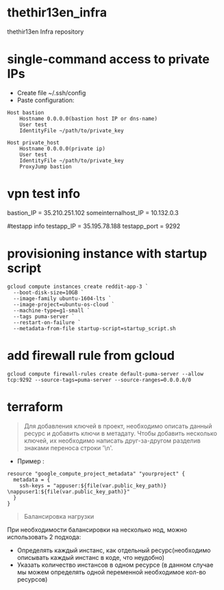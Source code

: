 # thethir13en_infra
thethir13en Infra repository

# single-command access to private IPs
* Create file ~/.ssh/config
* Paste configuration:
```
Host bastion
    Hostname 0.0.0.0(bastion host IP or dns-name)
    User test
    IdentityFile ~/path/to/private_key

Host private_host
    Hostname 0.0.0.0(private ip)
    User test
    IdentityFile ~/path/to/private_key
    ProxyJump bastion
```
# vpn test info
bastion_IP = 35.210.251.102
someinternalhost_IP = 10.132.0.3

#testapp info
testapp_IP = 35.195.78.188
testapp_port = 9292

# provisioning instance with startup script
```
gcloud compute instances create reddit-app-3 `
  --boot-disk-size=10GB `
  --image-family ubuntu-1604-lts `
  --image-project=ubuntu-os-cloud `
  --machine-type=g1-small `
  --tags puma-server `
  --restart-on-failure `
  --metadata-from-file startup-script=startup_script.sh
```

# add firewall rule from gcloud
```
gcloud compute firewall-rules create default-puma-server --allow tcp:9292 --source-tags=puma-server --source-ranges=0.0.0.0/0
```

# terraform
> Для добавления ключей в проект, необходимо описать данный ресурс и добавить ключи в метадату.
> Чтобы добавить несколько ключей, их необходимо написать друг-за-другом разделив знаками переноса строки '\n'.

* Пример :
```
resource "google_compute_project_metadata" "yourproject" {
  metadata = {
    ssh-keys = "appuser:${file(var.public_key_path)} \nappuser1:${file(var.public_key_path)}"
  }
}
```
> Балансировка нагрузки

При необходимости балансировки на несколько нод, можно использовать 2 подхода:

* Определять каждый инстанс, как отдельный ресурс(необходимо описывать каждый инстанс в коде, что неудобно)
* Указать количество инстансов в одном ресурсе (в данном случае мы можем определять одной переменной необходимое кол-во ресурсов)
